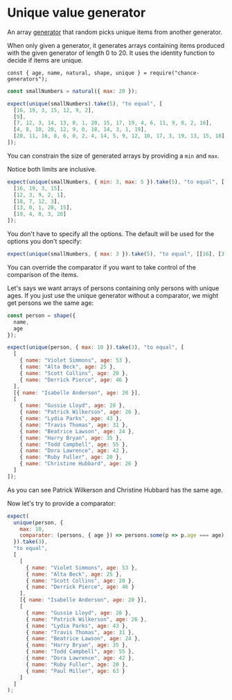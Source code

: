 # Unique value generator

An array [generator](../generator/) that random picks unique items from another generator.

When only given a generator, it generates arrays containing items produced with
the given generator of length 0 to 20. It uses the identity function to decide
if items are unique.

```js#evaluate:false
const { age, name, natural, shape, unique } = require("chance-generators");
```

```js
const smallNumbers = natural({ max: 20 });

expect(unique(smallNumbers).take(5), "to equal", [
  [16, 19, 3, 15, 12, 9, 2],
  [9],
  [7, 12, 3, 14, 13, 0, 1, 20, 15, 17, 19, 4, 6, 11, 9, 8, 2, 16],
  [4, 8, 10, 20, 12, 9, 0, 18, 14, 3, 1, 19],
  [20, 11, 16, 8, 6, 0, 2, 4, 14, 5, 9, 12, 10, 17, 3, 19, 13, 15, 18]
]);
```

You can constrain the size of generated arrays by providing a `min` and `max`.

Notice both limits are inclusive.

```js
expect(unique(smallNumbers, { min: 3, max: 5 }).take(5), "to equal", [
  [16, 19, 3, 15],
  [12, 3, 9, 2, 1],
  [18, 7, 12, 3],
  [13, 0, 1, 20, 15],
  [19, 4, 0, 3, 20]
]);
```

You don't have to specify all the options. The default will be used for the
options you don't specify:

```js
expect(unique(smallNumbers, { max: 3 }).take(5), "to equal", [[16], [3, 15, 16], [12, 3], [3], []]);
```

You can override the comparator if you want to take control of the comparison of
the items.

Let's says we want arrays of persons containing only persons with unique ages.
If you just use the unique generator without a comparator, we might get persons
we the same age:

```js
const person = shape({
  name,
  age
});

expect(unique(person, { max: 10 }).take(3), "to equal", [
  [
    { name: "Violet Simmons", age: 53 },
    { name: "Alta Beck", age: 25 },
    { name: "Scott Collins", age: 20 },
    { name: "Derrick Pierce", age: 46 }
  ],
  [{ name: "Isabelle Anderson", age: 20 }],
  [
    { name: "Gussie Lloyd", age: 28 },
    { name: "Patrick Wilkerson", age: 26 },
    { name: "Lydia Parks", age: 43 },
    { name: "Travis Thomas", age: 31 },
    { name: "Beatrice Lawson", age: 24 },
    { name: "Harry Bryan", age: 35 },
    { name: "Todd Campbell", age: 55 },
    { name: "Dora Lawrence", age: 42 },
    { name: "Ruby Fuller", age: 20 },
    { name: "Christine Hubbard", age: 26 }
  ]
]);
```

As you can see Patrick Wilkerson and Christine Hubbard has the same age.

Now let's try to provide a comparator:

```js
expect(
  unique(person, {
    max: 10,
    comparator: (persons, { age }) => persons.some(p => p.age === age)
  }).take(3),
  "to equal",
  [
    [
      { name: "Violet Simmons", age: 53 },
      { name: "Alta Beck", age: 25 },
      { name: "Scott Collins", age: 20 },
      { name: "Derrick Pierce", age: 46 }
    ],
    [{ name: "Isabelle Anderson", age: 20 }],
    [
      { name: "Gussie Lloyd", age: 28 },
      { name: "Patrick Wilkerson", age: 26 },
      { name: "Lydia Parks", age: 43 },
      { name: "Travis Thomas", age: 31 },
      { name: "Beatrice Lawson", age: 24 },
      { name: "Harry Bryan", age: 35 },
      { name: "Todd Campbell", age: 55 },
      { name: "Dora Lawrence", age: 42 },
      { name: "Ruby Fuller", age: 20 },
      { name: "Paul Miller", age: 63 }
    ]
  ]
);
```
